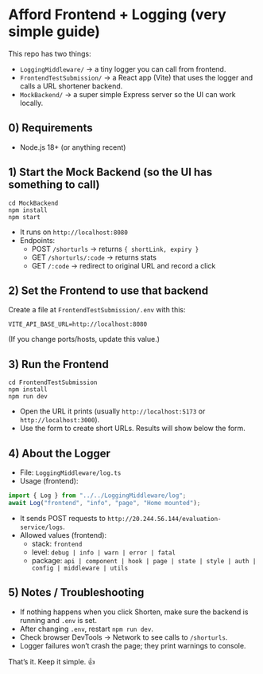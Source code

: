 # Afford Frontend + Logging (very simple guide)

This repo has two things:
- `LoggingMiddleware/` → a tiny logger you can call from frontend.
- `FrontendTestSubmission/` → a React app (Vite) that uses the logger and calls a URL shortener backend.
- `MockBackend/` → a super simple Express server so the UI can work locally.

## 0) Requirements
- Node.js 18+ (or anything recent)

## 1) Start the Mock Backend (so the UI has something to call)
```
cd MockBackend
npm install
npm start
```
- It runs on `http://localhost:8080`
- Endpoints:
  - POST `/shorturls` → returns `{ shortLink, expiry }`
  - GET `/shorturls/:code` → returns stats
  - GET `/:code` → redirect to original URL and record a click

## 2) Set the Frontend to use that backend
Create a file at `FrontendTestSubmission/.env` with this:
```
VITE_API_BASE_URL=http://localhost:8080
```
(If you change ports/hosts, update this value.)

## 3) Run the Frontend
```
cd FrontendTestSubmission
npm install
npm run dev
```
- Open the URL it prints (usually `http://localhost:5173` or `http://localhost:3000`).
- Use the form to create short URLs. Results will show below the form.

## 4) About the Logger
- File: `LoggingMiddleware/log.ts`
- Usage (frontend):
```ts
import { Log } from "../../LoggingMiddleware/log";
await Log("frontend", "info", "page", "Home mounted");
```
- It sends POST requests to `http://20.244.56.144/evaluation-service/logs`.
- Allowed values (frontend):
  - stack: `frontend`
  - level: `debug | info | warn | error | fatal`
  - package: `api | component | hook | page | state | style | auth | config | middleware | utils`

## 5) Notes / Troubleshooting
- If nothing happens when you click Shorten, make sure the backend is running and `.env` is set.
- After changing `.env`, restart `npm run dev`.
- Check browser DevTools → Network to see calls to `/shorturls`.
- Logger failures won’t crash the page; they print warnings to console.

That’s it. Keep it simple. 👍 